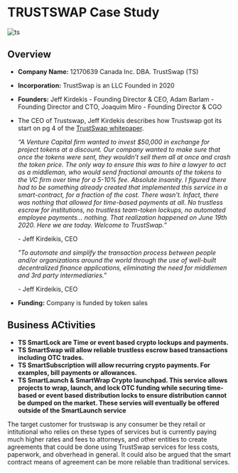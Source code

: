 # TRUSTSWAP Case Study
![ts](https://s2.coinmarketcap.com/static/img/coins/200x200/5829.png) 

## Overview

* **Company Name:** 12170639 Canada Inc. DBA. TrustSwap (TS)
* **Incorporation:** TrustSwap is an LLC Founded in 2020
* **Founders:** Jeff Kirdekis - Founding Director & CEO, Adam Barlam - Founding Director and CTO, Joaquim Miro - Founding Director & CGO


* The CEO of Trustswap, Jeff Kirdekis describes how Trustswap got its start on pg 4 of the [TrustSwap whitepaper](https://pdfhost.io/v/7kEISzHai_Trust_Swap_WP_1_1pdf.pdf).

    _“A Venture Capital firm wanted to invest $50,000 in exchange for project tokens at a discount. Our company wanted to make sure that once the tokens were sent, they wouldn’t sell them all at once and crash the token price. The only way to ensure this was to hire a lawyer to act as a middleman, who would send fractional amounts of the tokens to the VC firm over time for a 5-10% fee. Absolute insanity. I figured there had to be something already created that implemented this service in a smart-contract, for a fraction of the cost. There wasn’t. Infact, there was nothing that allowed for time-based payments at all. No trustless  escrow  for  institutions,  no trustless team-token lockups,  no  automated employee payments... nothing. That realization happened on June 19th 2020. Here we are today. Welcome to TrustSwap.”_
    
    \- Jeff Kirdeikis, CEO
    
    _"To automate and simplify the transaction process between people and/or organizations around the world through the use of well-built decentralized finance applications, eliminating the need for middlemen and 3rd party intermediaries."_
    
    \- Jeff Kirdeikis, CEO


* **Funding:** Company is funded by token sales

## Business ACtivities

* **TS SmartLock are Time or event based crypto lockups and payments.**
* **TS SmartSwap will allow reliable trustless escrow based transactions including OTC trades.**
* **TS SmartSubscription will allow recurring crypto payments. For examples, bill payments or allowances.**
* **TS SmartLaunch & SmartWrap Crypto launchpad. This service allows projects to wrap, launch, and lock OTC funding while securing time-based or event based distribution locks to ensure distribution cannot be dumped on the market. These servies will eventually be offered outside of the SmartLaunch service**

The target customer for trustswap is any consumer be they retail or intitutional who relies on these types of services but is currently paying much higher rates and fees to attorneys, and other entities to create agreements that could be done using TrustSwap services for less costs, paperwork, and obverhead in general. It could also be argued that the smart contract means of agreement can be more reliable than traditional services.
